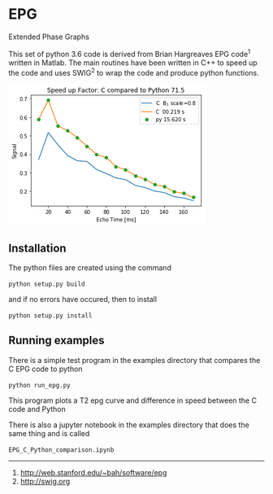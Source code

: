 # EPG
Extended Phase Graphs

This set of python 3.6 code is derived from Brian Hargreaves EPG code<sup>1</sup> written in Matlab. The main routines have been written in C++ to speed up the code and uses SWIG<sup>2</sup> to wrap the code and produce python functions. 

![](epg.png)

## Installation

The python files are created using the command 

```python setup.py build```

and if no errors have occured, then to install

```python setup.py install```

## Running examples

There is a simple test program in the examples directory that compares the C EPG code to python

```python run_epg.py```

This program plots a T2 epg curve and difference in speed between the C code and Python

There is also a jupyter notebook in the examples  directory that does the same thing and is called

```EPG_C_Python_comparison.ipynb```

---

1. http://web.stanford.edu/~bah/software/epg
2. http://swig.org
